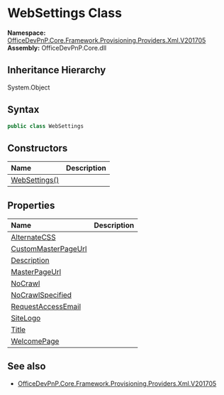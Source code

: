 # WebSettings Class
  

**Namespace:** [OfficeDevPnP.Core.Framework.Provisioning.Providers.Xml.V201705](OfficeDevPnP.Core.Framework.Provisioning.Providers.Xml.V201705.md)  
**Assembly:** OfficeDevPnP.Core.dll  
## Inheritance Hierarchy
System.Object  
## Syntax
```C#
public class WebSettings
```
## Constructors
|**Name**|**Description**|
|:-----|:-----|
| [WebSettings()](OfficeDevPnP.Core.Framework.Provisioning.Providers.Xml.V201705.WebSettings.ctor1.md) |  
## Properties
|**Name**|**Description**|
|:-----|:-----|
| [AlternateCSS](OfficeDevPnP.Core.Framework.Provisioning.Providers.Xml.V201705.WebSettings.AlternateCSS.md) | 
| [CustomMasterPageUrl](OfficeDevPnP.Core.Framework.Provisioning.Providers.Xml.V201705.WebSettings.CustomMasterPageUrl.md) | 
| [Description](OfficeDevPnP.Core.Framework.Provisioning.Providers.Xml.V201705.WebSettings.Description.md) | 
| [MasterPageUrl](OfficeDevPnP.Core.Framework.Provisioning.Providers.Xml.V201705.WebSettings.MasterPageUrl.md) | 
| [NoCrawl](OfficeDevPnP.Core.Framework.Provisioning.Providers.Xml.V201705.WebSettings.NoCrawl.md) | 
| [NoCrawlSpecified](OfficeDevPnP.Core.Framework.Provisioning.Providers.Xml.V201705.WebSettings.NoCrawlSpecified.md) | 
| [RequestAccessEmail](OfficeDevPnP.Core.Framework.Provisioning.Providers.Xml.V201705.WebSettings.RequestAccessEmail.md) | 
| [SiteLogo](OfficeDevPnP.Core.Framework.Provisioning.Providers.Xml.V201705.WebSettings.SiteLogo.md) | 
| [Title](OfficeDevPnP.Core.Framework.Provisioning.Providers.Xml.V201705.WebSettings.Title.md) | 
| [WelcomePage](OfficeDevPnP.Core.Framework.Provisioning.Providers.Xml.V201705.WebSettings.WelcomePage.md) | 
## See also
- [OfficeDevPnP.Core.Framework.Provisioning.Providers.Xml.V201705](OfficeDevPnP.Core.Framework.Provisioning.Providers.Xml.V201705.md)
